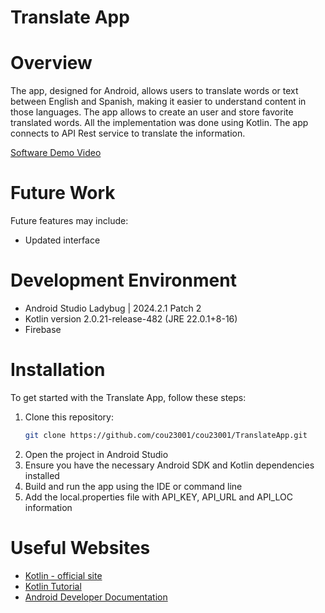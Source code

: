 # Translate App

# Overview
The app, designed for Android, allows users to translate words or text between English and Spanish, making it easier to understand content in those languages. 
The app allows to create an user and store favorite translated words.
All the implementation was done using Kotlin.
The app connects to API Rest service to translate the information.

[Software Demo Video](https://youtu.be/74rVsHB_Ouc)

# Future Work
Future features may include:
- Updated interface

# Development Environment

- Android Studio Ladybug | 2024.2.1 Patch 2 
- Kotlin version 2.0.21-release-482 (JRE 22.0.1+8-16)
- Firebase

# Installation
To get started with the Translate App, follow these steps:
1. Clone this repository:
    ```bash
    git clone https://github.com/cou23001/cou23001/TranslateApp.git
    ```
2. Open the project in Android Studio
3. Ensure you have the necessary Android SDK and Kotlin dependencies installed
4. Build and run the app using the IDE or command line
5. Add the local.properties file with API_KEY, API_URL and API_LOC information

# Useful Websites

- [Kotlin - official site](https://https://kotlinlang.org/)
- [Kotlin Tutorial](https://www.programiz.com/kotlin-programming)
- [Android Developer Documentation](https://developer.android.com/)
